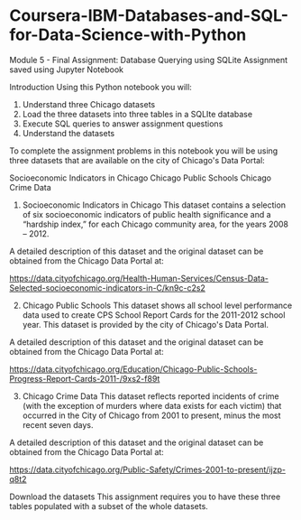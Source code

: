 # Coursera-IBM-Databases-and-SQL-for-Data-Science-with-Python
Module 5 - Final Assignment: Database Querying using SQLite
Assignment saved using Jupyter Notebook

Introduction
Using this Python notebook you will:

1. Understand three Chicago datasets
2. Load the three datasets into three tables in a SQLIte database
3. Execute SQL queries to answer assignment questions
4. Understand the datasets

To complete the assignment problems in this notebook you will be using three datasets that are available on the city of Chicago's Data Portal:

Socioeconomic Indicators in Chicago
Chicago Public Schools
Chicago Crime Data

1. Socioeconomic Indicators in Chicago
This dataset contains a selection of six socioeconomic indicators of public health significance and a “hardship index,” for each Chicago community area, for the years 2008 – 2012.

A detailed description of this dataset and the original dataset can be obtained from the Chicago Data Portal at:

https://data.cityofchicago.org/Health-Human-Services/Census-Data-Selected-socioeconomic-indicators-in-C/kn9c-c2s2

2. Chicago Public Schools
This dataset shows all school level performance data used to create CPS School Report Cards for the 2011-2012 school year. This dataset is provided by the city of Chicago's Data Portal.

A detailed description of this dataset and the original dataset can be obtained from the Chicago Data Portal at:

https://data.cityofchicago.org/Education/Chicago-Public-Schools-Progress-Report-Cards-2011-/9xs2-f89t

3. Chicago Crime Data
This dataset reflects reported incidents of crime (with the exception of murders where data exists for each victim) that occurred in the City of Chicago from 2001 to present, minus the most recent seven days.

A detailed description of this dataset and the original dataset can be obtained from the Chicago Data Portal at:

https://data.cityofchicago.org/Public-Safety/Crimes-2001-to-present/ijzp-q8t2

Download the datasets
This assignment requires you to have these three tables populated with a subset of the whole datasets.
